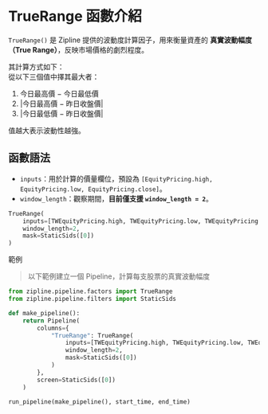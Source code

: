 # TrueRange 函數介紹

`TrueRange()` 是 Zipline 提供的波動度計算因子，用來衡量資產的 **真實波動幅度（True Range）**，反映市場價格的劇烈程度。

其計算方式如下：  
從以下三個值中擇其最大者：
1. 今日最高價 − 今日最低價  
2. |今日最高價 − 昨日收盤價|  
3. |今日最低價 − 昨日收盤價|  

值越大表示波動性越強。

## 函數語法

- `inputs`：用於計算的價量欄位，預設為 `[EquityPricing.high, EquityPricing.low, EquityPricing.close]`。  
- `window_length`：觀察期間，**目前僅支援 `window_length = 2`**。

```python
TrueRange(
    inputs=[TWEquityPricing.high, TWEquityPricing.low, TWEquityPricing.close],
    window_length=2,
    mask=StaticSids([0])
)
```

範例

> 以下範例建立一個 Pipeline，計算每支股票的真實波動幅度

```python
from zipline.pipeline.factors import TrueRange
from zipline.pipeline.filters import StaticSids

def make_pipeline():
    return Pipeline(
        columns={
            "TrueRange": TrueRange(
                inputs=[TWEquityPricing.high, TWEquityPricing.low, TWEquityPricing.close],
                window_length=2,
                mask=StaticSids([0])
            )
        },
        screen=StaticSids([0])
    )

run_pipeline(make_pipeline(), start_time, end_time)

```
